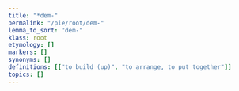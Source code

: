```yaml
---
title: "*dem-"
permalink: "/pie/root/dem-"
lemma_to_sort: "dem-"
klass: root
etymology: []
markers: []
synonyms: []
definitions: [["to build (up)", "to arrange, to put together"]]
topics: []
---
```

